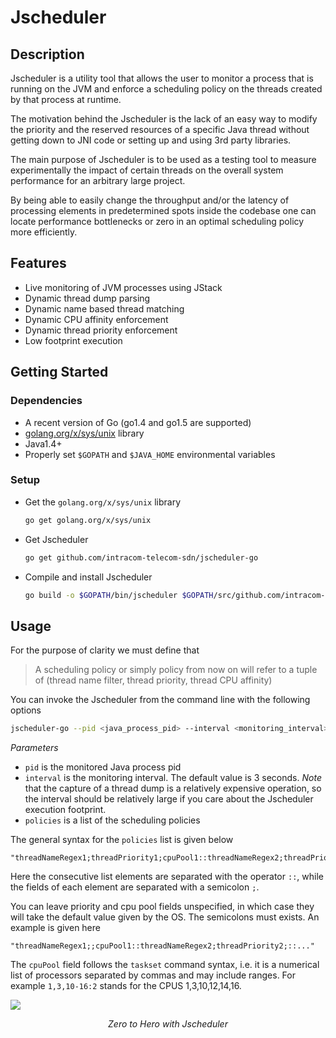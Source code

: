 # Jscheduler


## Description

Jscheduler is a utility tool that allows the user to monitor a process that is running on the JVM and enforce a scheduling policy on the threads created by that process at runtime. 

The motivation behind the Jscheduler is the lack of an easy way to modify the priority and the reserved resources of a specific Java thread without getting down to JNI code or setting up and using 3rd party libraries. 

The main purpose of Jscheduler is to be used as a testing tool to measure experimentally the impact of certain threads on the overall system performance for an arbitrary large project. 

By being able to easily change the throughput and/or the latency of processing elements in predetermined spots inside the codebase one can locate performance bottlenecks or zero in an optimal scheduling policy more efficiently. 


## Features

- Live monitoring of JVM processes using JStack
- Dynamic thread dump parsing
- Dynamic name based thread matching
- Dynamic CPU affinity enforcement
- Dynamic thread priority enforcement
- Low footprint execution

## Getting Started

### Dependencies
- A recent version of Go (go1.4 and go1.5 are supported)
- [golang.org/x/sys/unix](https://godoc.org/golang.org/x/sys/unix) library
- Java1.4+
- Properly set `$GOPATH` and `$JAVA_HOME` environmental variables

### Setup

- Get the `golang.org/x/sys/unix` library
  ```bash
  go get golang.org/x/sys/unix
  ```
- Get Jscheduler
  ```bash
  go get github.com/intracom-telecom-sdn/jscheduler-go
  ```
- Compile and install Jscheduler
  ```bash
  go build -o $GOPATH/bin/jscheduler $GOPATH/src/github.com/intracom-telecom-sdn/jscheduler-go/jscheduler.go
  ```

## Usage

For the purpose of clarity we must define that
> A scheduling policy or simply policy from now on will refer to a tuple of (thread name filter, thread priority, thread CPU affinity)

You can invoke the Jscheduler from the command line with the following options

```bash
jscheduler-go --pid <java_process_pid> --interval <monitoring_interval> --policies <thread_policy_list>
```

_Parameters_

- `pid` is the monitored Java process pid
- `interval` is the monitoring interval. The default value is 3 seconds. _Note_ that the capture of a thread dump is a relatively expensive operation, so the interval should be relatively large if you care about the Jscheduler execution footprint.
- `policies` is a list of the scheduling policies

The general syntax for the `policies` list is given below

```
"threadNameRegex1;threadPriority1;cpuPool1::threadNameRegex2;threadPriority2;cpuPool2::..."
```

Here the consecutive list elements are separated with the operator `::`, while the fields of each element are separated with a semicolon `;`.

You can leave priority and cpu pool fields unspecified, in which case they will take the default value given by the OS. The semicolons must exists. An example is given here

```
"threadNameRegex1;;cpuPool1::threadNameRegex2;threadPriority2;::..."
```

The `cpuPool` field follows the `taskset` command syntax, i.e. it is a numerical list of processors separated by commas and may include ranges. For example `1,3,10-16:2` stands for the CPUS 1,3,10,12,14,16. 



![](https://raw.githubusercontent.com/intracom-telecom-sdn/jscheduler-go/master/figs/zero2hero.gif) *<p align="center">Zero to Hero with Jscheduler</p>*
